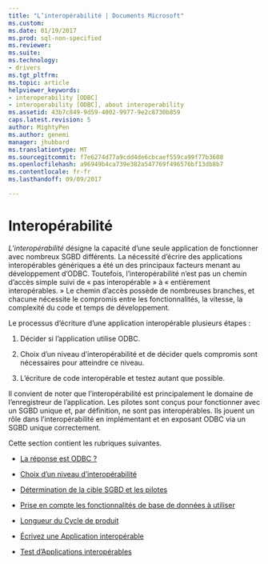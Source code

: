 ```yaml
---
title: "L’interopérabilité | Documents Microsoft"
ms.custom: 
ms.date: 01/19/2017
ms.prod: sql-non-specified
ms.reviewer: 
ms.suite: 
ms.technology:
- drivers
ms.tgt_pltfrm: 
ms.topic: article
helpviewer_keywords:
- interoperability [ODBC]
- interoperability [ODBC], about interoperability
ms.assetid: 43b7c849-9d59-4002-9977-9e2c8730b859
caps.latest.revision: 5
author: MightyPen
ms.author: genemi
manager: jhubbard
ms.translationtype: MT
ms.sourcegitcommit: f7e6274d77a9cdd4de6cbcaef559ca99f77b3608
ms.openlocfilehash: a96949b4ca739e382a547769f496576bf13db8b7
ms.contentlocale: fr-fr
ms.lasthandoff: 09/09/2017

---
```

# <a name="interoperability"></a>Interopérabilité
*L’interopérabilité* désigne la capacité d’une seule application de fonctionner avec nombreux SGBD différents. La nécessité d’écrire des applications interopérables génériques a été un des principaux facteurs menant au développement d’ODBC. Toutefois, l’interopérabilité n’est pas un chemin d’accès simple suivi de « pas interopérable » à « entièrement interopérables. » Le chemin d’accès possède de nombreuses branches, et chacune nécessite le compromis entre les fonctionnalités, la vitesse, la complexité du code et temps de développement.  
  
 Le processus d’écriture d’une application interopérable plusieurs étapes :  
  
1.  Décider si l’application utilise ODBC.  
  
2.  Choix d’un niveau d’interopérabilité et de décider quels compromis sont nécessaires pour atteindre ce niveau.  
  
3.  L’écriture de code interopérable et testez autant que possible.  
  
 Il convient de noter que l’interopérabilité est principalement le domaine de l’enregistreur de l’application. Les pilotes sont conçus pour fonctionner avec un SGBD unique et, par définition, ne sont pas interopérables. Ils jouent un rôle dans l’interopérabilité en implémentant et en exposant ODBC via un SGBD unique correctement.  
  
 Cette section contient les rubriques suivantes.  
  
-   [La réponse est ODBC ?](../../../odbc/reference/develop-app/is-odbc-the-answer.md)  
  
-   [Choix d’un niveau d’interopérabilité](../../../odbc/reference/develop-app/choosing-a-level-of-interoperability.md)  
  
-   [Détermination de la cible SGBD et les pilotes](../../../odbc/reference/develop-app/determining-the-target-dbmss-and-drivers.md)  
  
-   [Prise en compte les fonctionnalités de base de données à utiliser](../../../odbc/reference/develop-app/considering-database-features-to-use.md)  
  
-   [Longueur du Cycle de produit](../../../odbc/reference/develop-app/length-of-the-product-cycle.md)  
  
-   [Écrivez une Application interopérable](../../../odbc/reference/develop-app/writing-an-interoperable-application.md)  
  
-   [Test d’Applications interopérables](../../../odbc/reference/develop-app/testing-interoperable-applications.md)
